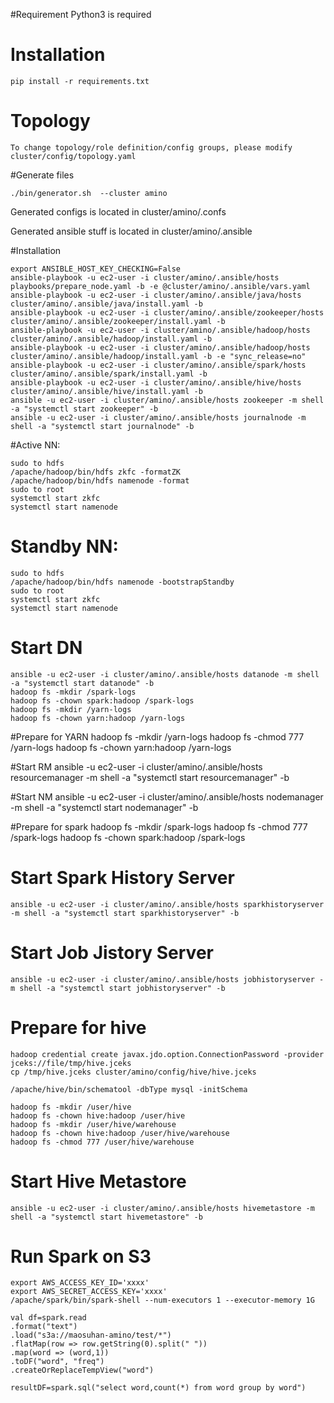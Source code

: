 #Requirement
Python3 is required

# Installation

    pip install -r requirements.txt
    
# Topology
    To change topology/role definition/config groups, please modify cluster/config/topology.yaml

#Generate files

    ./bin/generator.sh  --cluster amino

Generated configs is located in cluster/amino/.confs

Generated ansible stuff is located in cluster/amino/.ansible

#Installation

    export ANSIBLE_HOST_KEY_CHECKING=False
    ansible-playbook -u ec2-user -i cluster/amino/.ansible/hosts playbooks/prepare_node.yaml -b -e @cluster/amino/.ansible/vars.yaml
    ansible-playbook -u ec2-user -i cluster/amino/.ansible/java/hosts cluster/amino/.ansible/java/install.yaml -b 
    ansible-playbook -u ec2-user -i cluster/amino/.ansible/zookeeper/hosts cluster/amino/.ansible/zookeeper/install.yaml -b
    ansible-playbook -u ec2-user -i cluster/amino/.ansible/hadoop/hosts cluster/amino/.ansible/hadoop/install.yaml -b
    ansible-playbook -u ec2-user -i cluster/amino/.ansible/hadoop/hosts cluster/amino/.ansible/hadoop/install.yaml -b -e "sync_release=no"
    ansible-playbook -u ec2-user -i cluster/amino/.ansible/spark/hosts cluster/amino/.ansible/spark/install.yaml -b
    ansible-playbook -u ec2-user -i cluster/amino/.ansible/hive/hosts cluster/amino/.ansible/hive/install.yaml -b
    ansible -u ec2-user -i cluster/amino/.ansible/hosts zookeeper -m shell -a "systemctl start zookeeper" -b
    ansible -u ec2-user -i cluster/amino/.ansible/hosts journalnode -m shell -a "systemctl start journalnode" -b

#Active NN:

    sudo to hdfs
    /apache/hadoop/bin/hdfs zkfc -formatZK
    /apache/hadoop/bin/hdfs namenode -format
    sudo to root
    systemctl start zkfc
    systemctl start namenode

# Standby NN:

    sudo to hdfs
    /apache/hadoop/bin/hdfs namenode -bootstrapStandby
    sudo to root
    systemctl start zkfc
    systemctl start namenode

# Start DN

    ansible -u ec2-user -i cluster/amino/.ansible/hosts datanode -m shell -a "systemctl start datanode" -b
    hadoop fs -mkdir /spark-logs
    hadoop fs -chown spark:hadoop /spark-logs
    hadoop fs -mkdir /yarn-logs
    hadoop fs -chown yarn:hadoop /yarn-logs

#Prepare for YARN
    hadoop fs -mkdir /yarn-logs
    hadoop fs -chmod 777 /yarn-logs
    hadoop fs -chown yarn:hadoop /yarn-logs

#Start RM
    ansible -u ec2-user -i cluster/amino/.ansible/hosts resourcemanager -m shell -a "systemctl start resourcemanager" -b

#Start NM
    ansible -u ec2-user -i cluster/amino/.ansible/hosts nodemanager -m shell -a "systemctl start nodemanager" -b

#Prepare for spark
    hadoop fs -mkdir /spark-logs
    hadoop fs -chmod 777 /spark-logs
    hadoop fs -chown spark:hadoop /spark-logs

# Start Spark History Server
    ansible -u ec2-user -i cluster/amino/.ansible/hosts sparkhistoryserver -m shell -a "systemctl start sparkhistoryserver" -b

# Start Job Jistory Server
    ansible -u ec2-user -i cluster/amino/.ansible/hosts jobhistoryserver -m shell -a "systemctl start jobhistoryserver" -b


# Prepare for hive
    hadoop credential create javax.jdo.option.ConnectionPassword -provider jceks://file/tmp/hive.jceks
    cp /tmp/hive.jceks cluster/amino/config/hive/hive.jceks

    /apache/hive/bin/schematool -dbType mysql -initSchema

    hadoop fs -mkdir /user/hive
    hadoop fs -chown hive:hadoop /user/hive
    hadoop fs -mkdir /user/hive/warehouse
    hadoop fs -chown hive:hadoop /user/hive/warehouse
    hadoop fs -chmod 777 /user/hive/warehouse

# Start Hive Metastore
    ansible -u ec2-user -i cluster/amino/.ansible/hosts hivemetastore -m shell -a "systemctl start hivemetastore" -b

# Run Spark on S3 

    export AWS_ACCESS_KEY_ID='xxxx'
    export AWS_SECRET_ACCESS_KEY='xxxx'
    /apache/spark/bin/spark-shell --num-executors 1 --executor-memory 1G

    val df=spark.read
    .format("text")
    .load("s3a://maosuhan-amino/test/*")
    .flatMap(row => row.getString(0).split(" "))
    .map(word => (word,1))
    .toDF("word", "freq")
    .createOrReplaceTempView("word")
    
    resultDF=spark.sql("select word,count(*) from word group by word")